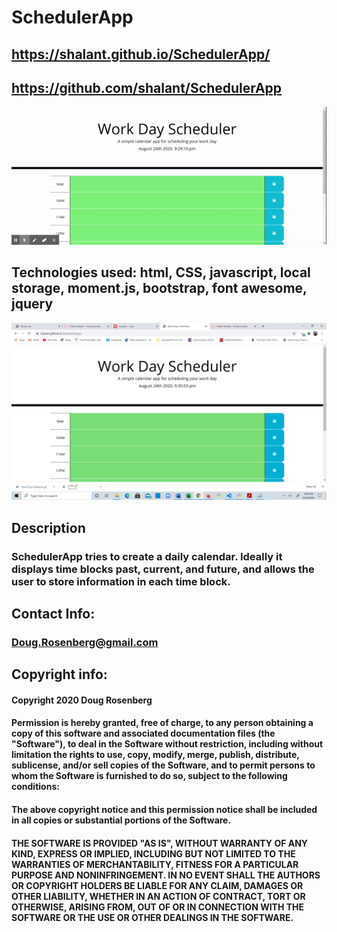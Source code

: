 # SchedulerApp

## https://shalant.github.io/SchedulerApp/
## https://github.com/shalant/SchedulerApp

![demo GIF](images/ScheduleGif.gif)

## Technologies used: html, CSS, javascript, local storage, moment.js, bootstrap, font awesome, jquery

![screenshot](images/SchedulerAppScreenshot.png)

## Description
### SchedulerApp tries to create a daily calendar. Ideally it displays time blocks past, current, and future, and allows the user to store information in each time block.

## Contact Info:
### Doug.Rosenberg@gmail.com

## Copyright info:
#### Copyright 2020 Doug Rosenberg

#### Permission is hereby granted, free of charge, to any person obtaining a copy of this software and associated documentation files (the "Software"), to deal in the Software without restriction, including without limitation the rights to use, copy, modify, merge, publish, distribute, sublicense, and/or sell copies of the Software, and to permit persons to whom the Software is furnished to do so, subject to the following conditions:

#### The above copyright notice and this permission notice shall be included in all copies or substantial portions of the Software.

#### THE SOFTWARE IS PROVIDED "AS IS", WITHOUT WARRANTY OF ANY KIND, EXPRESS OR IMPLIED, INCLUDING BUT NOT LIMITED TO THE WARRANTIES OF MERCHANTABILITY, FITNESS FOR A PARTICULAR PURPOSE AND NONINFRINGEMENT. IN NO EVENT SHALL THE AUTHORS OR COPYRIGHT HOLDERS BE LIABLE FOR ANY CLAIM, DAMAGES OR OTHER LIABILITY, WHETHER IN AN ACTION OF CONTRACT, TORT OR OTHERWISE, ARISING FROM, OUT OF OR IN CONNECTION WITH THE SOFTWARE OR THE USE OR OTHER DEALINGS IN THE SOFTWARE.